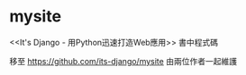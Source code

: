 # mysite
&lt;&lt;It's Django - 用Python迅速打造Web應用>> 書中程式碼

移至 https://github.com/its-django/mysite 由兩位作者一起維護
